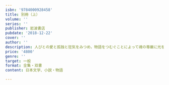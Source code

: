 ```yaml
---
isbn: '9784000928458'
title: 別冊（上）
volume: ''
series: ''
publisher: 岩波書店
pubdate: '2018-12-22'
cover: ''
author: ''
description: 人びとの愛と孤独と狂気をみつめ，物語をつむぐことによって魂の尊厳に光をあてた漱石，その決定版全集．
price: '4800'
genre: ''
target: 一般
format: 全集・双書
content: 日本文学、小説・物語

---
```

